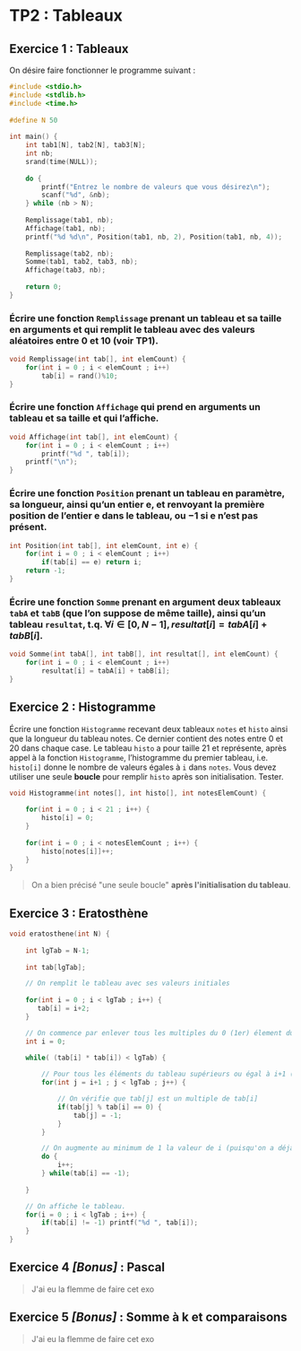 # TP2 : Tableaux

## Exercice 1 : Tableaux

On désire faire fonctionner le programme suivant :

```C
#include <stdio.h>  
#include <stdlib.h>  
#include <time.h>  
  
#define N 50  
  
int main() {  
    int tab1[N], tab2[N], tab3[N];  
    int nb;  
    srand(time(NULL));  
  
    do {  
        printf("Entrez le nombre de valeurs que vous désirez\n");  
        scanf("%d", &nb);  
    } while (nb > N);  
  
    Remplissage(tab1, nb);  
    Affichage(tab1, nb);  
    printf("%d %d\n", Position(tab1, nb, 2), Position(tab1, nb, 4));  
  
    Remplissage(tab2, nb);  
    Somme(tab1, tab2, tab3, nb);  
    Affichage(tab3, nb);  
  
    return 0;  
}
```

### Écrire une fonction ``Remplissage`` prenant un tableau et sa taille en arguments et qui remplit le tableau avec des valeurs aléatoires entre 0 et 10 (voir TP1).

```C
void Remplissage(int tab[], int elemCount) {  
    for(int i = 0 ; i < elemCount ; i++)  
        tab[i] = rand()%10;  
}
```

### Écrire une fonction ``Affichage`` qui prend en arguments un tableau et sa taille et qui l’affiche.

```C
void Affichage(int tab[], int elemCount) {  
    for(int i = 0 ; i < elemCount ; i++)  
        printf("%d ", tab[i]);  
    printf("\n");  
}
```

### Écrire une fonction ``Position`` prenant un tableau en paramètre, sa longueur, ainsi qu’un entier e, et renvoyant la première position de l’entier e dans le tableau, ou −1 si e n’est pas présent.

```C
int Position(int tab[], int elemCount, int e) {  
    for(int i = 0 ; i < elemCount ; i++)  
        if(tab[i] == e) return i;  
    return -1;  
}
```

### Écrire une fonction ``Somme`` prenant en argument deux tableaux ``tabA`` et ``tabB`` (que l’on suppose de même taille), ainsi qu’un tableau ``resultat``, t.q. $∀i ∈ [0, N −1], resultat[i] = tabA[i] + tabB[i]$.


```C
void Somme(int tabA[], int tabB[], int resultat[], int elemCount) {  
    for(int i = 0 ; i < elemCount ; i++)  
        resultat[i] = tabA[i] + tabB[i];  
}
```


## Exercice 2 : Histogramme

Écrire une fonction ``Histogramme`` recevant deux tableaux ``notes`` et ``histo`` ainsi que la longueur du tableau notes. Ce dernier contient des notes entre 0 et 20 dans chaque case. Le tableau ``histo`` a pour taille 21 et représente, après appel à la fonction ``Histogramme``, l’histogramme du premier tableau, i.e. ``histo[i]`` donne le nombre de valeurs égales à ``i`` dans ``notes``. Vous devez utiliser une seule **boucle** pour remplir ``histo`` après son initialisation. Tester.

```C
void Histogramme(int notes[], int histo[], int notesElemCount) {  
  
    for(int i = 0 ; i < 21 ; i++) {  
        histo[i] = 0;  
    } 
    
    for(int i = 0 ; i < notesElemCount ; i++) {  
        histo[notes[i]]++;  
    }
}
```

> On a bien précisé "une seule boucle" **après l'initialisation du tableau**.
> 
## Exercice 3 : Eratosthène

```C
void eratosthene(int N) {  
  
    int lgTab = N-1;  
  
    int tab[lgTab];  

	// On remplit le tableau avec ses valeurs initiales
	
    for(int i = 0 ; i < lgTab ; i++) {  
       tab[i] = i+2;  
    }  

	// On commence par enlever tous les multiples du 0 (1er) élement du tableau.
    int i = 0;  
  
    while( (tab[i] * tab[i]) < lgTab) {

		// Pour tous les éléments du tableau supérieurs ou égal à i+1 (puisqu'on ne veut pas enlever i)
	    for(int j = i+1 ; j < lgTab ; j++) {

			// On vérifie que tab[j] est un multiple de tab[i]
		    if(tab[j] % tab[i] == 0) {  
                tab[j] = -1;  
	        }
        } 

        // On augmente au minimum de 1 la valeur de i (puisqu'on a déjà retiré tous ses multiples). Si on tombe sur un des multiples précédents, on continue d'avancer tant qu'on a pas rencontré une valeur valide.
        do {
	        i++;
        } while(tab[i] == -1);
 
    } 

	// On affiche le tableau.
    for(i = 0 ; i < lgTab ; i++) {  
        if(tab[i] != -1) printf("%d ", tab[i]);  
    }  
}
```

## Exercice 4 *[Bonus]* : Pascal

> J'ai eu la flemme de faire cet exo

## Exercice 5 *[Bonus]* : Somme à k et comparaisons

> J'ai eu la flemme de faire cet exo
